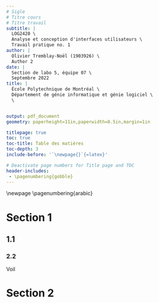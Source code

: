 ```yaml
---
# Sigle
# Titre cours
# Titre travail
subtitle: |
  LOG2420 \
  Analyse et conception d'interfaces utilisateurs \
  Travail pratique no. 1
author: |
  Olivier Tremblay-Noël (1903926) \
  Author 2
date: |
  Section de labo 5, équipe 07 \
  Septembre 2022
title: |
  École Polytechnique de Montréal \
  Département de génie informatique et génie logiciel \
  \


output: pdf_document
geometry: paperheight=11in,paperwidth=8.5in,margin=1in

titlepage: true
toc: true
toc-title: Table des matières
toc-depth: 3
include-before: '`\newpage{}`{=latex}'

# Deactivate page numbers for Title page and TOC
header-includes:
 - \pagenumbering{gobble}
---
```


\newpage <!-- new page after TOC -->
\pagenumbering{arabic} <!-- Put page number back starting from body-->

# Section 1
## 1.1
### 2.2
Voil
# Section 2
